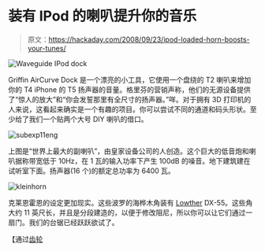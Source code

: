 # 装有 IPod 的喇叭提升你的音乐

> 原文：<https://hackaday.com/2008/09/23/ipod-loaded-horn-boosts-your-tunes/>

![Waveguide IPod dock](img/4a445360ac06a993fd1ae6089e948bf5.png "passive-amp")

Griffin AirCurve Dock 是一个漂亮的小工具，它使用一个盘绕的 T2 喇叭来增加你的 T4 iPhone 的 T5 扬声器的音量。格里芬的营销声称，他们的无源设备提供了“惊人的放大”和“你会发誓那里有全尺寸的扬声器。”咩。对于拥有 3D 打印机的人来说，这看起来确实是一个有趣的项目。你可以尝试不同的通道和码头形状。至少给了我们一个贴两个大号 DIY 喇叭的借口。

![](img/c4b88147f1fa239d4f821d98495a9366.png "subexp11eng")

上图是“世界上最大的副喇叭”，由皇家设备公司的人创造。这个巨大的低音炮和喇叭据称带宽低于 10Hz，在 1 瓦的输入功率下产生 100dB 的噪音。地下建筑建在试听室下面。扬声器(16 个)的额定总功率为 6400 瓦。

![](img/3762f277bac366164aa5e4e5be3d8315.png "kleinhorn")

克莱恩霍恩的设定更加现实。这些波罗的海桦木角装有 [Lowther](http://www.lowther-america.com/) DX-55。这些角大约 11 英尺长，并且是分段建造的，以便于修改阻尼，所以你可以让它们通过一扇门。我们的台锯已经跃跃欲试了。

【通过[齿轮](http://www.gearlog.com/2008/09/griffin_dock_amplifies_iphone.php)